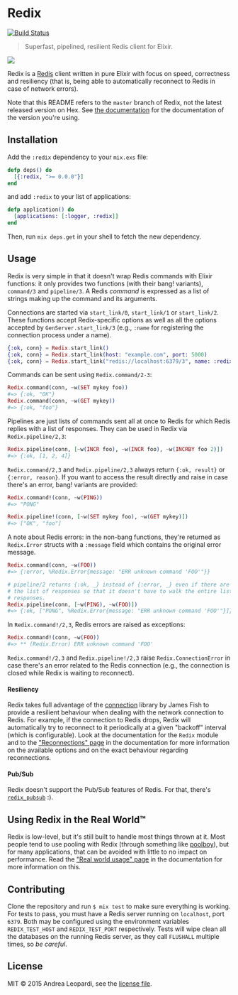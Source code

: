 # Redix

[![Build Status](https://travis-ci.org/whatyouhide/redix.svg?branch=master)](https://travis-ci.org/whatyouhide/redix)

> Superfast, pipelined, resilient Redis client for Elixir.

![](http://i.imgur.com/ZG2RXsb.png)

Redix is a [Redis][redis] client written in pure Elixir with focus on speed,
correctness and resiliency (that is, being able to automatically reconnect to
Redis in case of network errors).

Note that this README refers to the `master` branch of Redix, not the latest
released version on Hex. See [the documentation](http://hexdocs.pm/redix) for
the documentation of the version you're using.

## Installation

Add the `:redix` dependency to your `mix.exs` file:

```elixir
defp deps() do
  [{:redix, ">= 0.0.0"}]
end
```

and add `:redix` to your list of applications:

```elixir
defp application() do
  [applications: [:logger, :redix]]
end
```

Then, run `mix deps.get` in your shell to fetch the new dependency.

## Usage

Redix is very simple in that it doesn't wrap Redis commands with Elixir
functions: it only provides two functions (with their bang! variants),
`command/3` and `pipeline/3`. A Redis *command* is expressed as a list of
strings making up the command and its arguments.

Connections are started via `start_link/0`, `start_link/1` or
`start_link/2`. These functions accept Redix-specific options as well as all the
options accepted by `GenServer.start_link/3` (e.g., `:name` for registering the
connection process under a name).

```elixir
{:ok, conn} = Redix.start_link()
{:ok, conn} = Redix.start_link(host: "example.com", port: 5000)
{:ok, conn} = Redix.start_link("redis://localhost:6379/3", name: :redix)
```

Commands can be sent using `Redix.command/2-3`:

```elixir
Redix.command(conn, ~w(SET mykey foo))
#=> {:ok, "OK"}
Redix.command(conn, ~w(GET mykey))
#=> {:ok, "foo"}
```

Pipelines are just lists of commands sent all at once to Redis for which Redis
replies with a list of responses. They can be used in Redix via
`Redix.pipeline/2,3`:

```elixir
Redix.pipeline(conn, [~w(INCR foo), ~w(INCR foo), ~w(INCRBY foo 2)])
#=> {:ok, [1, 2, 4]}
```

`Redix.command/2,3` and `Redix.pipeline/2,3` always return `{:ok, result}` or
`{:error, reason}`. If you want to access the result directly and raise in case
there's an error, bang! variants are provided:

```elixir
Redix.command!(conn, ~w(PING))
#=> "PONG"

Redix.pipeline!(conn, [~w(SET mykey foo), ~w(GET mykey)])
#=> ["OK", "foo"]
```

A note about Redis errors: in the non-bang functions, they're returned as
`Redix.Error` structs with a `:message` field which contains the original error
message.

```elixir
Redix.command(conn, ~w(FOO))
#=> {:error, %Redix.Error{message: "ERR unknown command 'FOO'"}}

# pipeline/2 returns {:ok, _} instead of {:error, _} even if there are errors in
# the list of responses so that it doesn't have to walk the entire list of
# responses.
Redix.pipeline(conn, [~w(PING), ~w(FOO)])
#=> {:ok, ["PONG", %Redix.Error{message: "ERR unknown command 'FOO'"}]}
```

In `Redix.command!/2,3`, Redis errors are raised as exceptions:

```elixir
Redix.command!(conn, ~w(FOO))
#=> ** (Redix.Error) ERR unknown command 'FOO'
```

`Redix.command!/2,3` and `Redix.pipeline!/2,3` raise `Redix.ConnectionError` in
case there's an error related to the Redis connection (e.g., the connection is
closed while Redix is waiting to reconnect).

#### Resiliency

Redix takes full advantage of the [connection][connection] library by James
Fish to provide a resilient behaviour when dealing with the network connection
to Redis. For example, if the connection to Redis drops, Redix will
automatically try to reconnect to it periodically at a given "backoff" interval
(which is configurable). Look at the documentation for the `Redix` module and to
the ["Reconnections" page][docs-reconnections] in the documentation for more
information on the available options and on the exact behaviour regarding
reconnections.

#### Pub/Sub

Redix doesn't support the Pub/Sub features of Redis. For that, there's
[`redix_pubsub`][redix-pubsub] :).

## Using Redix in the Real World™

Redix is low-level, but it's still built to handle most things thrown at
it. Most people tend to use pooling with Redix (through something like
[poolboy][poolboy]), but for many applications, that can be avoided with little
to no impact on performance. Read the
["Real world usage" page][docs-real-world-usage] in the documentation for more
information on this.

## Contributing

Clone the repository and run `$ mix test` to make sure everything is
working. For tests to pass, you must have a Redis server running on `localhost`,
port `6379`. Both may be configured using the environment variables `REDIX_TEST_HOST` and
`REDIX_TEST_PORT` respectively. Tests will wipe clean all the databases on the running Redis
server, as they call `FLUSHALL` multiple times, so *be careful*.

## License

MIT &copy; 2015 Andrea Leopardi, see the [license file](LICENSE.txt).


[redis]: http://redis.io
[connection]: https://github.com/fishcakez/connection
[poolboy]: https://github.com/devinus/poolboy
[redix-pubsub]: https://github.com/whatyouhide/redix_pubsub
[docs-reconnections]: http://hexdocs.pm/redix/reconnections.html
[docs-real-world-usage]: http://hexdocs.pm/redix/real-world-usage.html
